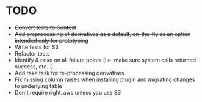TODO
====

* <del>Convert tests to Contest</del>
* <del>Add preprocessing of derivatives as a default, on-the-fly as an option intended only for prototyping</del>
* Write tests for S3
* Refactor tests
* Identify & raise on all failure points (i.e. make sure system calls returned success, etc...)
* Add rake task for re-processing derivatives
* Fix missing column raises when installing plugin and migrating changes to underlying table
* Don't require right_aws unless you use S3